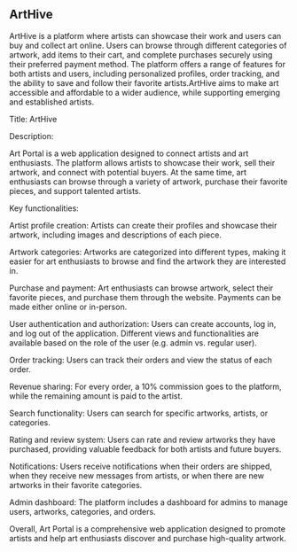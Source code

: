 ## ArtHive

ArtHive is a platform where artists can showcase their work and users can buy and collect art online. Users can browse through different categories of artwork, add items to their cart, and complete purchases securely using their preferred payment method. The platform offers a range of features for both artists and users, including personalized profiles, order tracking, and the ability to save and follow their favorite artists.ArtHive aims to make art accessible and affordable to a wider audience, while supporting emerging and established artists.

Title: ArtHive

Description:

Art Portal is a web application designed to connect artists and art enthusiasts. The platform allows artists to showcase their work, sell their artwork, and connect with potential buyers. At the same time, art enthusiasts can browse through a variety of artwork, purchase their favorite pieces, and support talented artists.

Key functionalities:

Artist profile creation: Artists can create their profiles and showcase their artwork, including images and descriptions of each piece.

Artwork categories: Artworks are categorized into different types, making it easier for art enthusiasts to browse and find the artwork they are interested in.

Purchase and payment: Art enthusiasts can browse artwork, select their favorite pieces, and purchase them through the website. Payments can be made either online or in-person.

User authentication and authorization: Users can create accounts, log in, and log out of the application. Different views and functionalities are available based on the role of the user (e.g. admin vs. regular user).

Order tracking: Users can track their orders and view the status of each order.

Revenue sharing: For every order, a 10% commission goes to the platform, while the remaining amount is paid to the artist.

Search functionality: Users can search for specific artworks, artists, or categories.

Rating and review system: Users can rate and review artworks they have purchased, providing valuable feedback for both artists and future buyers.

Notifications: Users receive notifications when their orders are shipped, when they receive new messages from artists, or when there are new artworks in their favorite categories.

Admin dashboard: The platform includes a dashboard for admins to manage users, artworks, categories, and orders.

Overall, Art Portal is a comprehensive web application designed to promote artists and help art enthusiasts discover and purchase high-quality artwork.
